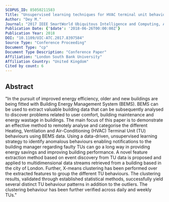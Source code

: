 ```yaml
---
SCOPUS_ID: 85050211583
Title: "Unsupervised learning techniques for HVAC terminal unit behaviour analysis"
Author: "Dey M."
Journal: "2017 IEEE SmartWorld Ubiquitous Intelligence and Computing, Advanced and Trusted Computed, Scalable Computing and Communications, Cloud and Big Data Computing, Internet of People and Smart City Innovation, SmartWorld/SCALCOM/UIC/ATC/CBDCom/IOP/SCI 2017 - Conference Proceedings"
Publication Date: {'$date': '2018-06-26T00:00:00Z'}
Publication Year: 2018
DOI: "10.1109/UIC-ATC.2017.8397584"
Source Type: "Conference Proceeding"
Document Type: "cp"
Document Type Description: "Conference Paper"
Affiliation: "London South Bank University"
Affiliation Country: "United Kingdom"
Cited by count: 6
---
```


## Abstract
"In the pursuit of improved energy efficiency, older and new buildings are being fitted with Building Energy Management System (BEMS). BEMS can be used to extract valuable building data that can be subsequently analysed to discover problems related to user comfort, building maintenance and energy wastage in buildings. The main focus of this paper is to demonstrate an effective method to remotely analyse and categorise the different Heating, Ventilation and Air-Conditioning (HVAC) Terminal Unit (TU) behaviours using BEMS data. Using a data-driven, unsupervised learning strategy to identify anomalous behaviours enabling notifications to the building manager regarding faulty TUs can go a long way in providing energy savings and improving building performance. A novel feature extraction method based on event discovery from TU data is proposed and applied to multidimensional data streams retrieved from a building based in the city of London. Further, X-means clustering has been performed over the extracted features to group the different TU behaviours. The clustering results, validated through established statistical methods, successfully yield several distinct TU behaviour patterns in addition to the outliers. The clustering behaviour has been further verified across daily and weekly TUs."
